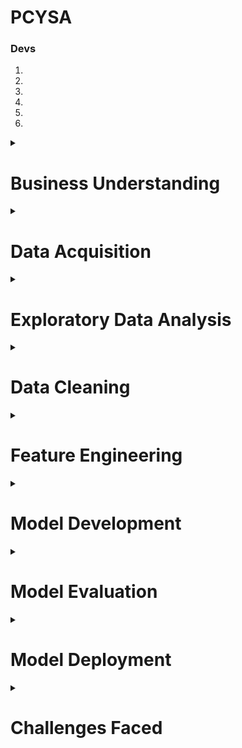 # PCYSA
### Devs
1.
2.
3.
4.
5.
6.

<details>
<summary><h1> Business Understanding </h1></summary>

<h2> Who is the client? </h2>
- The target user of this machine learning model is a farmer.

<h2> Needs of the client </h2>

1. To be able to make informed decisions regarding crop planting and harvesting.
2. To improve on food security.
3. To reduce on food waste.
4. To increase income for the farmers.
5. To be able to improve on farming techniques.
6. To be able to choose on better irrigation systems.
7. To be able to make informed decisions on the type of plant based on the soil quality.

## Client engagement process
 1. Machine learning team initially meet with the farmers.
 2. Data collection to understand the problem statement and the project scope and objectives.
 3. Analyzing and evaluating farmers information so as to develop a personalized strategy. 
 4. Implementing solutions and monitoring appropriate areas where the maize crop can yield.

## Project Objectives
* To develop a machine learning model that predicts crop yields in Sub-Saharan Africa based on various factors such as:
    - Weather patterns
    - Soil quality
    - Irrigation systems
    - Farming techniques
</details>

<details>
<summary><h1> Data Acquisition </h1></summary>

## Source Systems
 -The data for this project was obtained and analysed in GYGA. The dataset consists of all the 9 Sub-Saharan countries with three sheets; Country, climate zone and station.
 
## Data Acquisition process
- Data collection: This is the first phase of data acquisition process and the file is in an excel format.
- Data Extarction: After uploading the data in our working environment and exported it into dataframes.
- Data cleaning: It involves checking of any missing values, duplicates and inconsistencies in our data.
- Data preparation: Transforming raw data i.e to remove outliers or anomalies to make accurate predictions in our project. 
- Data analysis: To find trends, patterns, and insights we managed to use data analysis. 

</details>

<details>
<summary><h1> Exploratory Data Analysis </h1></summary>

## Exploratory Data Analysis process
 -EDA (Exploratory Data Analysis):  it involves exploring and analyzing data to understand its characteristics and relationships between features. EDA in our project has help in gaining insights about the data, identifying patterns, and detecting anomalies.
 
## Exploratory Data Analysis outcomes
 -In this project we have used Pandas profiling and Sweetviz libraries that are used for exploratory data analysis. Both libraries provide a quick and automated way to generate a comprehensive report of the data, including summary statistics, data quality issues, and visualizations. Pandas profiling library generates a report that contains descriptive statistics of each feature in the dataset while Sweetviz generates a comparison report between two datasets.
</details>

<details>
<summary><h1> Data Cleaning </h1></summary>

## Data cleaning process
## Data cleaning outcomes
</details>

<details>
<summary><h1> Feature Engineering </h1></summary>

## Feature engineering process
 - Data cleansing.
 - Data transformation.
 - Feature extraction.
 - Feature selection.
 
## Features description
 Independent variables:
 'YW'                                                
 'YP'                                                    
 'WPA'                           
'YW_CV_TEMPORAL'               
'YP_CV_TEMPORAL'                
'YA_CV_TEMPORAL'                
'CLIMATEZONE'               
'AREA_IN_CLIMATEZONE_HA'

Target variable is 'YA'
 </details>

<details>
<summary><h1> Model Development </h1></summary>

## Model development approach
 The development of the project involves using supervised learning techniques to create a model. In this approach, the machine is given labeled data consisting of input and output pairs. Using this data, the computer learns to construct a model that can map new input data to the corresponding output and as well make predictions.
 
## Model justification
 
 
</details>

<details>
<summary><h1> Model Evaluation </h1></summary>

## Metrics used
- To evaluate the overall effectiveness of the model, F1 score, which combines precision and recall into one score, was utilized as the criterion. In order to provide a comprehensive assessment of the model's performance, it considers both precision and recall. The R2 score in a regression model measures the percentage of variance in the dependent variable that is explained by the independent variables.
## Metrics justification
 - A higher F1-score suggests that the model is performing better overall and check the model if it is overfitting.
## Results
 -
## Conclusions
</details>

<details>
<summary><h1> Model Deployment </h1></summary>

## Deployment model justification
## Deployment process
</details>

<details>
<summary><h1> Challenges Faced </h1></summary>

</details>
































   
